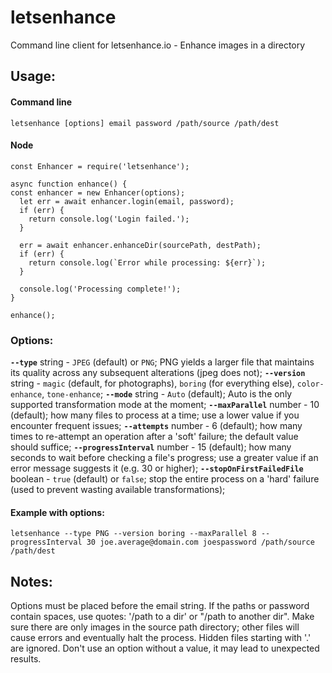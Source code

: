 # letsenhance
Command line client for letsenhance.io - Enhance images in a directory

## Usage:

#### Command line
`letsenhance [options] email password /path/source /path/dest`


#### Node
```
const Enhancer = require('letsenhance');

async function enhance() {
const enhancer = new Enhancer(options);
  let err = await enhancer.login(email, password);
  if (err) {
    return console.log('Login failed.');
  }

  err = await enhancer.enhanceDir(sourcePath, destPath);
  if (err) {
    return console.log(`Error while processing: ${err}`);
  }

  console.log('Processing complete!');
}

enhance();
```

### Options:
**`--type`** string - `JPEG` (default) or `PNG`; PNG yields a larger file that maintains its quality across any subsequent alterations (jpeg does not);
**`--version`** string - `magic` (default, for photographs), `boring` (for everything else), `color-enhance`, `tone-enhance`;
**`--mode`** string - `Auto` (default); Auto is the only supported transformation mode at the moment;
**`--maxParallel`** number - 10 (default); how many files to process at a time; use a lower value if you encounter frequent issues;
**`--attempts`** number - 6 (default); how many times to re-attempt an operation after a 'soft' failure; the default value should suffice;
**`--progressInterval`** number - 15 (default); how many seconds to wait before checking a file's progress; use a greater value if an error message suggests it (e.g. 30 or higher);
**`--stopOnFirstFailedFile`** boolean - `true` (default) or `false`; stop the entire process on a 'hard' failure (used to prevent wasting available transformations);

#### Example with options:
`letsenhance --type PNG --version boring --maxParallel 8 --progressInterval 30 joe.average@domain.com joespassword /path/source /path/dest`

## Notes:
Options must be placed before the email string.
If the paths or password contain spaces, use quotes: '/path to a dir' or "/path to another dir".
Make sure there are only images in the source path directory; other files will cause errors and eventually halt the process. Hidden files starting with '.' are ignored.
Don't use an option without a value, it may lead to unexpected results.
